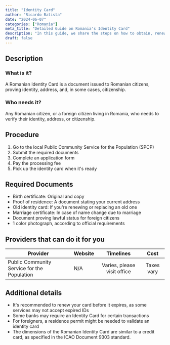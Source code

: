 ```yaml
---
title: "Identity Card"
author: "Ricardo Batista"
date: "2024-06-07"
categories: ["Romania"]
meta_title: "Detailed Guide on Romania's Identity Card"
description: "In this guide, we share the steps on how to obtain, renew, and change details on a Romanian identity card"
draft: false
---
```


## Description
### What is it?
A Romanian Identity Card is a document issued to Romanian citizens, proving identity, address, and, in some cases, citizenship. 

### Who needs it?
Any Romanian citizen, or a foreign citizen living in Romania, who needs to verify their identity, address, or citizenship.

## Procedure

1. Go to the local Public Community Service for the Population (SPCP)
2. Submit the required documents
3. Complete an application form
4. Pay the processing fee
5. Pick up the identity card when it's ready

## Required Documents

- Birth certificate: Original and copy
- Proof of residence: A document stating your current address
- Old identity card: If you're renewing or replacing an old one
- Marriage certificate: In case of name change due to marriage
- Document proving lawful status for foreign citizens
- 1 color photograph, according to official requirements

## Providers that can do it for you

| Provider             |     Website          |     Timelines    |       Cost      |
| -------------------- | -------------------- |  :------------:  | :------------:  |
| Public Community Service for the Population      |    N/A    |      Varies, please visit office      |  Taxes vary |

## Additional details
- It's recommended to renew your card before it expires, as some services may not accept expired IDs
- Some banks may require an Identity Card for certain transactions
- For foreigners, a residence permit might be needed to validate an identity card
- The dimensions of the Romanian Identity Card are similar to a credit card, as specified in the ICAO Document 9303 standard.
